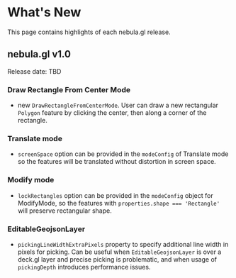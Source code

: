 # What's New

This page contains highlights of each nebula.gl release.

## nebula.gl v1.0

Release date: TBD

### Draw Rectangle From Center Mode

- new `DrawRectangleFromCenterMode`. User can draw a new rectangular `Polygon` feature by clicking the center, then along a corner of the rectangle.

### Translate mode

- `screenSpace` option can be provided in the `modeConfig` of Translate mode so the features will be translated without distortion in screen space.

### Modify mode

- `lockRectangles` option can be provided in the `modeConfig` object for ModifyMode, so the features with `properties.shape === 'Rectangle'` will preserve rectangular shape.

### EditableGeojsonLayer

- `pickingLineWidthExtraPixels` property to specify additional line width in pixels for picking. Can be useful when `EditableGeojsonLayer` is over a deck.gl layer and precise picking is problematic, and when usage of `pickingDepth` introduces performance issues.
